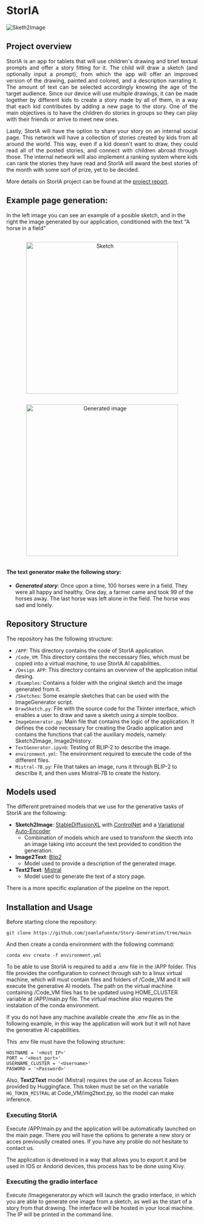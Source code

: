   
# StorIA
![Sketh2Image](https://github.com/joanlafuente/Story-Generation/assets/126601914/fa8ecb83-d1f4-49b1-bc03-2debf560e3d4)


## Project overview

<div align="justify">  
StorIA is an app for tablets that will use children's drawing and brief textual prompts and offer a story fitting for it. The child will draw a sketch (and optionally input a prompt), from which the app will offer an improved version of the drawing, painted and colored, and a description narrating it. The amount of text can be selected accordingly knowing the age of the target audience. 
Since our device will use multiple drawings, it can be made together by different kids to create a story made by all of them, in a way that each kid contributes by adding a new page to the story. One of the main objectives is to have the children do stories in groups so they can play with their friends or arrive to meet new ones.  

Lastly, StorIA will have the option to share your story on an internal social page. This network will have a collection of stories created by kids from all around the world. This way, even if a kid doesn't want to draw, they could read all of the posted stories, and connect with children abroad through those. The internal network will also implement a ranking system where kids can rank the stories they have read and StorIA will award the best stories of the month with some sort of prize, yet to be decided.

More details on StorIA project can be found at the [project report](link.com).
</div>

## Example page generation:
In the left image you can see an example of a posible sketch, and in the right the image generated by our application, conditioned with the text  "A horse in a field"

 <div align="center">
  <figure style="display: inline-block; text-align: center;">
    <img src="https://github.com/joanlafuente/Story-Generation/blob/main/Examples/Example%201/sketch.png" alt="Sketch" width="400"/>
  </figure>
  <figure style="display: inline-block; text-align: center;">
    <img src="https://github.com/joanlafuente/Story-Generation/blob/main/Examples/Example%201/gen_image.png" alt="Generated image" width="400"/>
  </figure>
</div>

#### The text generator make the following story: 

- ***Generated story***: Once upon a time, 100 horses were in a field. They were all happy and healthy. One day, a farmer came and took 99 of the horses away. The last horse was left alone in the field. The horse was sad and lonely. 

## Repository Structure

The repository has the following structure:
- `/APP`: This directory contains the code of StorIA application.
- `/Code_VM`: This directory contains the neccessary files, which must be copied into a virtual machine,  to use StorIA AI capabilities.
- `/Design APP`: This directory contains an overview of the application initial desing.
- `/Examples`: Contains a folder with the original sketch and the image generated from it.
- `/Sketches`: Some example sketches that can be used with the ImageGenerator script.
- `DrawSketch.py`: File with the source code for the Tkinter interface, which enables a user to draw and save a sketch using a simple toolbox.
- `ImageGenerator.py`: Main file that contains the logic of the application. It defines the code necessary for creating the Gradio application and contains the functions that call the auxiliary models, namely: Sketch2Image, Image2History.
- `TextGenerator.ipynb`: Testing of BLIP-2 to describe the image.
- `environment.yml`: The environment required to execute the code of the different files.
- `Mistral-7B.py`: File that takes an image, runs it through BLIP-2 to describe it, and then uses Mistral-7B to create the history.

## Models used

The different pretrained models that we use for the generative tasks of StorIA are the following:
- **Sketch2Image**: [StableDiffusionXL](https://huggingface.co/docs/diffusers/api/pipelines/controlnet_sdxl) with [ControlNet](https://huggingface.co/docs/diffusers/using-diffusers/controlnet) and a [Variational Auto-Encoder](https://huggingface.co/docs/diffusers/api/models/autoencoderkl)
  - Combination of models which are used to transform the skecth into an image taking into account the text provided to condition the generation.
- **Image2Text**: [Blip2](https://huggingface.co/docs/transformers/model_doc/blip-2)
  - Model used to provide a description of the generated image.
- **Text2Text**: [Mistral](https://huggingface.co/mistralai/Mistral-7B-v0.1)
  - Model used to generate the text of a story page.

There is a more specific explanation of the pipeline on the report.

## Installation and Usage

Before starting clone the repository:

```
git clone https://github.com/joanlafuente/Story-Generation/tree/main
```
And then create a conda environment with the following command:
```
conda env create -f environment.yml
```

To be able to use StorIA is required to add a .env file in the /APP folder. This file provides the configuration to connect through ssh to a linux virtual machine, which will must contain files and folders of /Code_VM and it will execute the generative AI models. The path on the virtual machine containing /Code_VM files has to be updated using HOME_CLUSTER variable at /APP/main.py file. The virtual machine also requires the instalation of the conda environment.

If you do not have any machine available create the .env file as in the following example, in this way the application will work but it will not have the generative AI capabilities.

This .env file must have the following structure:

```
HOSTNAME = '<Host IP>'
PORT = '<Host port>'
USERNAME_CLUSTER = '<Username>'
PASWORD = '<Password>'
```

Also, **Text2Text** model (Mistral) requires the use of an Access Token provided by Huggingface. This token must be set on the variable `HG_TOKEN_MISTRAL` at Code_VM/img2text.py, so the model can make inference.

### Executing StorIA

Execute /APP/main.py and the application will be automatically launched on the main page. There you will have the options to generate a new story or acces previouslly created ones. If you have any proble do not hesitate to contact us.

The application is develoved in a way that allows you to export it and be used in IOS or Andorid devices, this process has to be done using Kivy.

### Executing the gradio interface

Execute /Imagegenerator.py which will launch the gradio interface, in which you are able to generate one image from a sketch, as well as the start of a story from that drawing. The interface will be hosted in your local machine. The IP will be printed in the command line.



